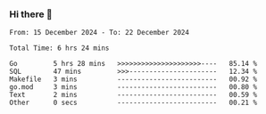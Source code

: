 ### Hi there 👋

<!--
**zhumeme/zhumeme** is a ✨ _special_ ✨ repository because its `README.md` (this file) appears on your GitHub profile.

Here are some ideas to get you started:

- 🔭 I’m currently working on ...
- 🌱 I’m currently learning ...
- 👯 I’m looking to collaborate on ...
- 🤔 I’m looking for help with ...
- 💬 Ask me about ...
- 📫 How to reach me: ...
- 😄 Pronouns: ...
- ⚡ Fun fact: ...
-->

<!--START_SECTION:waka-->

```all_time
From: 15 December 2024 - To: 22 December 2024

Total Time: 6 hrs 24 mins

Go         5 hrs 28 mins   >>>>>>>>>>>>>>>>>>>>>----   85.14 %
SQL        47 mins         >>>----------------------   12.34 %
Makefile   3 mins          -------------------------   00.92 %
go.mod     3 mins          -------------------------   00.80 %
Text       2 mins          -------------------------   00.59 %
Other      0 secs          -------------------------   00.21 %
```

<!--END_SECTION:waka-->
